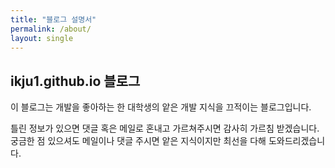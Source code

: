 ```yaml
---
title: "블로그 설명서"
permalink: /about/
layout: single
---
```


## ikju1.github.io 블로그

이 블로그는 개발을 좋아하는 한 대학생의 앝은 개발 지식을 끄적이는 블로그입니다.

틀린 정보가 있으면 댓글 혹은 메일로 혼내고 가르쳐주시면 감사히 가르침 받겠습니다.
궁금한 점 있으셔도 메일이나 댓글 주시면 앝은 지식이지만 최선을 다해 도와드리겠습니다.
